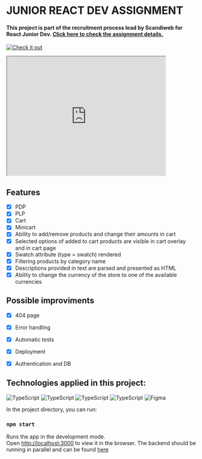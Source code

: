 # JUNIOR REACT DEV ASSIGNMENT

<h4>This project is part of the recruitment process lead by Scandiweb for React Junior Dev. <a href="https://scandiweb.notion.site/Entry-React-developer-TEST-39f601f8aa3f48ac88c4a8fefda304c1"> Click here to check the assignment details.</h4>

[![Check it out](https://avatars.githubusercontent.com/u/49816567?s=96&v=4)](https://youtu.be/J7qgLWvYBCQ)

<iframe width="420" height="315" src="https://youtu.be/J7qgLWvYBCQ"></iframe>


<h2>Features</h2>

- [x] PDP
- [x] PLP 
- [x] Cart
- [x] Minicart
- [x] Ability to add/remove products and change their amounts in cart
- [x] Selected options of added to cart products are visible in cart overlay and in cart page
- [x] Swatch attribute (type = swatch) rendered
- [x] Filtering products by category name
- [x] Descriptions provided in text are parsed and presented as HTML
- [x] Ability to change the currency of the store to one of the available currencies

<h2>Possible improviments</h2>

- [x] 404 page
- [x] Error handling 
- [x] Automatic tests
- [x] Deployment
- [x] Authentication and DB


<h2>Technologies applied in this project:</h2>
<img alt="TypeScript" src="https://img.shields.io/badge/React-gray?style=for-the-badge&logo=react&logoColor=blue"/>
<img alt="TypeScript" src="https://img.shields.io/badge/typescript%20-%23007ACC.svg?&style=for-the-badge&logo=typescript&logoColor=white"/>
<img alt="TypeScript" src="https://img.shields.io/badge/HTML-239120?style=for-the-badge&logo=html5&logoColor=white"/>
<img alt="TypeScript" src="https://img.shields.io/badge/CSS-239120?&style=for-the-badge&logo=css3&logoColor=white"/>
<img alt="Figma" src="https://img.shields.io/badge/figma%20-%23F24E1E.svg?&style=for-the-badge&logo=figma&logoColor=white"/>




In the project directory, you can run:

### `npm start`

Runs the app in the development mode.\
Open [http://localhost:3000](http://localhost:3000) to view it in the browser.
The backend should be running in parallel and can be found [here](https://github.com/Maicon-F/junior-react-endpoint)






